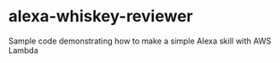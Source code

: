 # alexa-whiskey-reviewer
Sample code demonstrating how to make a simple Alexa skill with AWS Lambda
